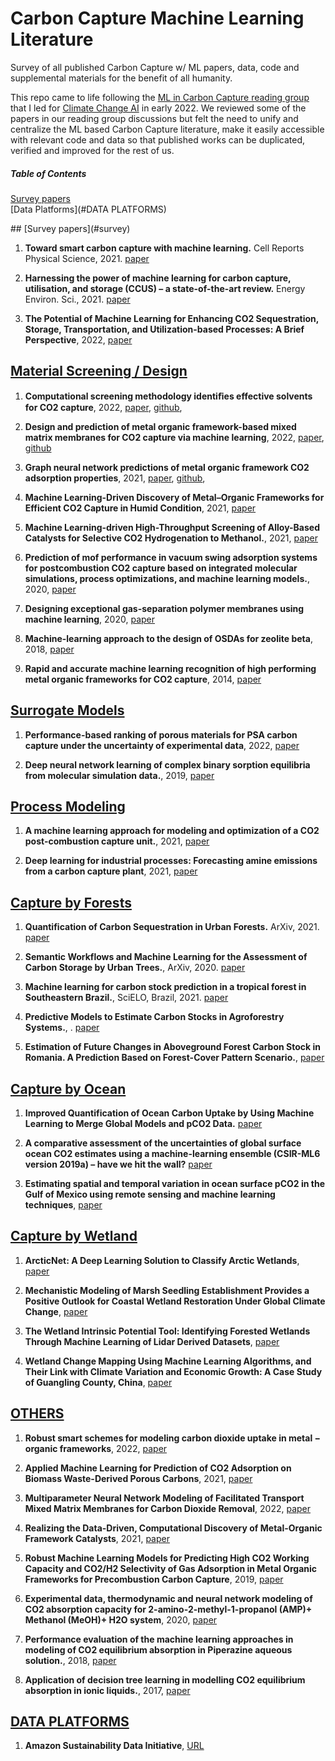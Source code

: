 # Carbon Capture Machine Learning Literature

Survey of all published Carbon Capture w/ ML papers, data, code and supplemental materials for the benefit of all humanity.

This repo came to life following the [ML in Carbon Capture reading group](https://www.climatechange.ai/blog/2022-05-31-reading-groups-recap) that I led for [Climate Change AI](https://www.climatechange.ai/) in early 2022. We reviewed some of the papers in our reading group discussions but felt the need to unify and centralize the ML based Carbon Capture literature, make it easily accessible with relevant code and data so that published works can be duplicated, verified and improved for the rest of us. 

##### Table of Contents  
[Survey papers](#survey)  
[Data Platforms](#DATA PLATFORMS)  

<a name="survey"/>
## [Survey papers](#survey)

1. **Toward smart carbon capture with machine learning.** Cell Reports Physical Science, 2021. [paper](https://www.sciencedirect.com/science/article/pii/S2666386421000862)

1. **Harnessing the power of machine learning for carbon capture, utilisation, and storage (CCUS) – a state-of-the-art review.** Energy Environ. Sci., 2021. [paper](https://pubs.rsc.org/en/content/articlelanding/2021/ee/d1ee02395k)

1. **The Potential of Machine Learning for Enhancing CO2 Sequestration, Storage, Transportation, and Utilization-based Processes: A Brief Perspective**, 2022, [paper](https://link.springer.com/article/10.1007/s11837-021-05079-x)

## [Material Screening / Design](#content)

1. **Computational screening methodology identiﬁes effective solvents for CO2 capture**, 2022, [paper](https://www.nature.com/articles/s42004-022-00654-y.epdf), [github](https://github.com/AxelRolov/CO2_chemical_solvents),

1. **Design and prediction of metal organic framework-based mixed matrix membranes for CO2 capture via machine learning**, 2022, [paper](https://www.sciencedirect.com/science/article/pii/S2666386422001382), [github](https://github.com/timhuang123/ML-for-MMM)

1. **Graph neural network predictions of metal organic framework CO2 adsorption properties**, 2021, [paper](https://arxiv.org/abs/2112.10231), [github](https://github.com/usnistgov/alignn),

1. **Machine Learning-Driven Discovery of Metal–Organic Frameworks for Efficient CO2 Capture in Humid Condition**, 2021, [paper](https://pubs.acs.org/doi/abs/10.1021/acssuschemeng.0c08806)

1. **Machine Learning-driven High-Throughput Screening of Alloy-Based Catalysts for Selective CO2 Hydrogenation to Methanol.**, 2021, [paper](https://pubs.acs.org/doi/full/10.1021/acsami.1c16696)

1. **Prediction of mof performance in vacuum swing adsorption systems for postcombustion CO2 capture based on integrated molecular simulations, process optimizations, and machine learning models.**, 2020, [paper](https://pubs.acs.org/doi/10.1021/acs.est.9b07407)

1. **Designing exceptional gas-separation polymer membranes using machine learning**, 2020, [paper](https://www.science.org/doi/10.1126/sciadv.aaz4301)

1. **Machine-learning approach to the design of OSDAs for zeolite beta**, 2018, [paper](https://www.pnas.org/content/116/9/3413)

1. **Rapid and accurate machine learning recognition of high performing metal organic frameworks for CO2 capture**, 2014, [paper](https://pubs.acs.org/doi/abs/10.1021/jz501331m)



## [Surrogate Models](#content)

1. **Performance-based ranking of porous materials for PSA carbon capture under the uncertainty of experimental data**, 2022, [paper](https://www.sciencedirect.com/science/article/abs/pii/S1385894722008981)

1. **Deep neural network learning of complex binary sorption equilibria from molecular simulation data.**, 2019, [paper](https://pubs.rsc.org/en/content/articlelanding/2019/SC/C8SC05340E)




## [Process Modeling](#content)

1. **A machine learning approach for modeling and optimization of a CO2 post-combustion capture unit.**, 2021, [paper]( https://www.sciencedirect.com/science/article/abs/pii/S0360544220322209)

1. **Deep learning for industrial processes: Forecasting amine emissions from a carbon capture plant**, 2021, [paper](https://chemrxiv.org/engage/chemrxiv/article-details/611fb4011d1cc24b4bc8b0e1)



## [Capture by Forests](#content)

1. **Quantification of Carbon Sequestration in Urban Forests.**  ArXiv, 2021. [paper](https://arxiv.org/abs/2106.00182v2)

1. **Semantic Workflows and Machine Learning for the Assessment of Carbon Storage by Urban Trees.**, ArXiv, 2020. [paper](https://arxiv.org/abs/2009.10263)
 
1. **Machine learning for carbon stock prediction in a tropical forest in Southeastern Brazil.**, SciELO, Brazil, 2021. [paper](https://www.scielo.cl/scielo.php?pid=S0717-92002021000100131&script=sci_abstract&tlng=en)
 
1. **Predictive Models to Estimate Carbon Stocks in Agroforestry Systems.**, . [paper](https://www.mdpi.com/1999-4907/12/9/1240/htm)

1. **Estimation of Future Changes in Aboveground Forest Carbon Stock in Romania. A Prediction Based on Forest-Cover Pattern Scenario.**, [paper](https://www.mdpi.com/1999-4907/11/9/914)


## [Capture by Ocean](#content)

1. **Improved Quantification of Ocean Carbon Uptake by Using Machine Learning to Merge Global Models and pCO2 Data.** [paper](https://agupubs.onlinelibrary.wiley.com/doi/epdf/10.1029/2021MS002620)

1. **A comparative assessment of the uncertainties of global surface ocean CO2 estimates using a machine-learning ensemble (CSIR-ML6 version 2019a) – have we hit the wall?** [paper](https://gmd.copernicus.org/articles/12/5113/2019/gmd-12-5113-2019.pdf)

1. **Estimating spatial and temporal variation in ocean surface pCO2 in the Gulf of Mexico using remote sensing and machine learning techniques**, [paper](https://www.sciencedirect.com/science/article/pii/S0048969720344946)


## [Capture by Wetland](#content)

1. **ArcticNet: A Deep Learning Solution to Classify Arctic Wetlands**, [paper](https://arxiv.org/pdf/1906.00133.pdf)

1. **Mechanistic Modeling of Marsh Seedling Establishment Provides a Positive Outlook for Coastal Wetland Restoration Under Global Climate Change**, [paper](https://agupubs.onlinelibrary.wiley.com/doi/10.1029/2021GL095596)

1. **The Wetland Intrinsic Potential Tool: Identifying Forested Wetlands Through Machine Learning of Lidar Derived Datasets**, [paper](https://www.dnr.wa.gov/publications/bc_fpb_wiptoolfindings_20210811.pdf)

1. **Wetland Change Mapping Using Machine Learning Algorithms, and Their Link with Climate Variation and Economic Growth: A Case Study of Guangling County, China**, [paper](https://www.mdpi.com/2071-1050/14/1/439/pdf)




## [OTHERS](#content)

1. **Robust smart schemes for modeling carbon dioxide uptake in metal − organic frameworks**, 2022, [paper](https://www.sciencedirect.com/science/article/abs/pii/S0016236121024145)

1. **Applied Machine Learning for Prediction of CO2 Adsorption on Biomass Waste-Derived Porous Carbons**, 2021, [paper](https://pubs.acs.org/doi/10.1021/acs.est.1c01849)

1. **Multiparameter Neural Network Modeling of Facilitated Transport Mixed Matrix Membranes for Carbon Dioxide Removal**, 2022, [paper](https://pubmed.ncbi.nlm.nih.gov/35448392/)

1. **Realizing the Data-Driven, Computational Discovery of Metal-Organic Framework Catalysts**, 2021, [paper](https://arxiv.org/abs/2108.06667)

1. **Robust Machine Learning Models for Predicting High CO2 Working Capacity and CO2/H2 Selectivity of Gas Adsorption in Metal Organic Frameworks for Precombustion Carbon Capture**, 2019, [paper](https://pubs.acs.org/doi/abs/10.1021/acs.jpcc.8b10644)

1. **Experimental data, thermodynamic and neural network modeling of CO2 absorption capacity for 2-amino-2-methyl-1-propanol (AMP)+ Methanol (MeOH)+ H2O system**, 2020, [paper](https://www.sciencedirect.com/science/article/pii/S1875510019303129)

1. **Performance evaluation of the machine learning approaches in modeling of CO2 equilibrium absorption in Piperazine aqueous solution.**, 2018, [paper](https://www.sciencedirect.com/science/article/abs/pii/S0167732217352066)

1. **Application of decision tree learning in modelling CO2 equilibrium absorption in ionic liquids.**, 2017, [paper](https://www.sciencedirect.com/science/article/abs/pii/S0167732217311947)




## [DATA PLATFORMS](#dataplatforms)

1. **Amazon Sustainability Data Initiative**, [URL](https://sustainability.aboutamazon.com/environment/the-cloud/asdi)


